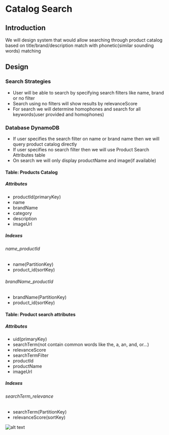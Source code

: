 # Catalog Search
## Introduction
We will design system that would allow searching through product catalog based on title/brand/description match with phonetic(similar sounding words) matching
## Design
### Search Strategies
* User will be able to search by specifying search filters like name, brand or no filter
* Search using no filters will show results by relevanceScore
* For search we will determine homophones and search for all keywords(user provided and homophones)

### Database DynamoDB
* If user specifies the search filter on name or brand name then we will query product catalog directly
*  If user specifies no search filter then we will use Product Search Attributes table
* On search we will only display productName and image(if available)
#### Table: Products Catalog
##### Attributes
* productId(primaryKey)
* name
* brandName
* category
* description
* imageUrl
##### Indexes
###### name_productId
* name(PartitionKey)
* product_id(sortKey)
###### brandName_productId
* brandName(PartitionKey)
* product_id(sortKey)
#### Table: Product search attributes
##### Attributes
* uid(primaryKey)
* searchTerm(not contain common words like the, a, an, and, or...)
* relevanceScore
* searchTermFilter
* productId
* productName
* imageUrl
##### Indexes
###### searchTerm_relevance
* searchTerm(PartitionKey)
* relevanceScore(sortKey)

![alt text](https://raw.githubusercontent.com/fazeelT/catalogsearch/master/CatalogSearch.png)

